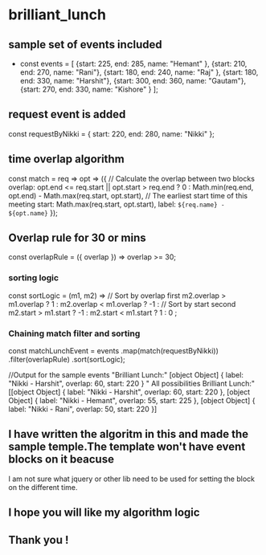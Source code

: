 # brilliant_lunch

## sample set of events included

- const events = [
 {start: 225, end: 285, name: "Hemant" },
 {start: 210, end: 270, name: "Rani"},
 {start: 180, end: 240, name: "Raj" },
 {start: 180, end: 330, name: "Harshit"},
 {start: 300, end: 360, name: "Gautam"},
 {start: 270, end: 330, name: "Kishore"  }
];

## request event is added
const requestByNikki = { start: 220, end: 280, name: "Nikki" };

## time overlap algorithm
const match = req => opt => ({
  // Calculate the overlap between two blocks
  overlap: opt.end <= req.start || opt.start > req.end
    ? 0
    : Math.min(req.end, opt.end) - Math.max(req.start, opt.start),
  // The earliest start time of this meeting
  start: Math.max(req.start, opt.start),
  label: `${req.name} - ${opt.name}`
});

## Overlap rule for 30 or mins
const overlapRule = ({ overlap }) => overlap >= 30;

### sorting logic
const sortLogic = (m1, m2) => 
  // Sort by overlap first
  m2.overlap > m1.overlap ?  1 : 
  m2.overlap < m1.overlap ? -1 :
  // Sort by start second
  m2.start > m1.start     ? -1 :
  m2.start < m1.start     ?  1 :
                             0 ;
                             
 ### Chaining match filter and sorting
 
const matchLunchEvent = events
  .map(match(requestByNikki))
  .filter(overlapRule)
  .sort(sortLogic);
  
  //Output for the sample events
  "Brilliant Lunch:"
[object Object] {
  label: "Nikki - Harshit",
  overlap: 60,
  start: 220
}
"
All possibilities Brilliant Lunch:"
[[object Object] {
  label: "Nikki - Harshit",
  overlap: 60,
  start: 220
}, [object Object] {
  label: "Nikki - Hemant",
  overlap: 55,
  start: 225
}, [object Object] {
  label: "Nikki - Rani",
  overlap: 50,
  start: 220
}]


  ## I have written the algoritm in this and made the sample temple.The template won't have event blocks on it beacuse
  I am not sure what jquery or other lib need to be used for setting the block on the different time.
  
  ## I hope you will like my algorithm logic
  ## Thank you !

